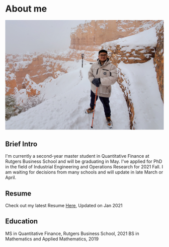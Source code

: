 # About me
![](/photo/Chang_Yu.jpg)
## Brief Intro
I'm currently a second-year master student in Quantitative Finance at Rutgers Business School and will be graduating in May. I've applied for PhD in the field of Industrial Engineering and Operations Research for 2021 Fall. I am waiting for decisions from many schools and will update in late March or April.

## Resume
Check out my latest Resume [Here](https://drive.google.com/file/d/1wRpC4tis76OImN01Dfost3Jrjv3VHJYk/view), Updated on Jan 2021

## Education
MS in Quantitative Finance, Rutgers Business School, 2021
BS in Mathematics and Applied Mathematics, 2019

